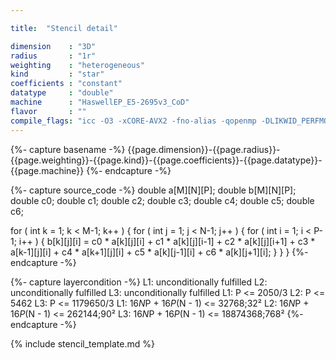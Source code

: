 ```yaml
---

title:  "Stencil detail"

dimension    : "3D"
radius       : "1r"
weighting    : "heterogeneous"
kind         : "star"
coefficients : "constant"
datatype     : "double"
machine      : "HaswellEP_E5-2695v3_CoD"
flavor       : ""
compile_flags: "icc -O3 -xCORE-AVX2 -fno-alias -qopenmp -DLIKWID_PERFMON -I/mnt/opt/likwid-4.3.2/include -L/mnt/opt/likwid-4.3.2/lib -I./stempel/stempel/headers/ ./stempel/headers/timing.c ./stempel/headers/dummy.c solar_compilable.c -o stencil -llikwid"
---
```


{%- capture basename -%}
{{page.dimension}}-{{page.radius}}-{{page.weighting}}-{{page.kind}}-{{page.coefficients}}-{{page.datatype}}-{{page.machine}}
{%- endcapture -%}

{%- capture source_code -%}
double a[M][N][P];
double b[M][N][P];
double c0;
double c1;
double c2;
double c3;
double c4;
double c5;
double c6;

for ( int k = 1; k < M-1; k++ ) {
  for ( int j = 1; j < N-1; j++ ) {
    for ( int i = 1; i < P-1; i++ ) {
      b[k][j][i] = c0 * a[k][j][i]
        + c1 * a[k][j][i-1] + c2 * a[k][j][i+1]
        + c3 * a[k-1][j][i] + c4 * a[k+1][j][i]
        + c5 * a[k][j-1][i] + c6 * a[k][j+1][i];
    }
  }
}
{%- endcapture -%}

{%- capture layercondition -%}
L1: unconditionally fulfilled
L2: unconditionally fulfilled
L3: unconditionally fulfilled
L1: P <= 2050/3
L2: P <= 5462
L3: P <= 1179650/3
L1: 16*N*P + 16*P*(N - 1) <= 32768;32²
L2: 16*N*P + 16*P*(N - 1) <= 262144;90²
L3: 16*N*P + 16*P*(N - 1) <= 18874368;768²
{%- endcapture -%}

{% include stencil_template.md %}


